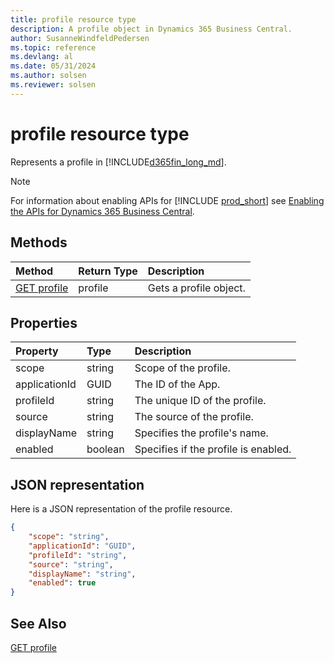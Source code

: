 ```yaml
---
title: profile resource type
description: A profile object in Dynamics 365 Business Central.
author: SusanneWindfeldPedersen
ms.topic: reference
ms.devlang: al
ms.date: 05/31/2024
ms.author: solsen
ms.reviewer: solsen
---
```


# profile resource type

<!-- START>DO_NOT_EDIT -->
<!-- IMPORTANT:Do not edit any of the content between here and the END>DO_NOT_EDIT. -->
Represents a profile in [!INCLUDE[d365fin_long_md](../../includes/d365fin_long_md.md)].

> [!NOTE]
> For information about enabling APIs for [!INCLUDE [prod_short](../../includes/prod_short.md)] see [Enabling the APIs for Dynamics 365 Business Central](../../api-reference/v2.0/enabling-apis-for-dynamics-nav.md).


## Methods

| Method | Return Type|Description |
|:--------------------|:-----------|:-------------------------|
|[GET profile](../api/dynamics_profile_get.md)|profile|Gets a profile object.|


## Properties

| Property           | Type   |Description     |
|:-------------------|:-------|:---------------|
|scope|string|Scope of the profile.|
|applicationId|GUID|The ID of the App.|
|profileId|string|The unique ID of the profile.|
|source|string|The source of the profile.|
|displayName|string|Specifies the profile's name.|
|enabled|boolean|Specifies if the profile is enabled.|

## JSON representation

Here is a JSON representation of the profile resource.


```json
{
    "scope": "string",
    "applicationId": "GUID",
    "profileId": "string",
    "source": "string",
    "displayName": "string",
    "enabled": true
}
```

<!-- IMPORTANT: END>DO_NOT_EDIT -->

## See Also
[GET profile](../api/dynamics_profile_get.md)  